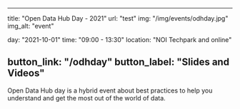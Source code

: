 <!--
SPDX-FileCopyrightText: NOI Techpark <digital@noi.bz.it>

SPDX-License-Identifier: CC0-1.0
-->

---
title: "Open Data Hub Day - 2021"
url: "test"
img: "/img/events/odhday.jpg"
img_alt: "event"

day: "2021-10-01"
time: "09:00 - 13:30"
location: "NOI Techpark and online"

button_link: "/odhday"
button_label: "Slides and Videos"
---

Open Data Hub day is a hybrid event about best practices to help you understand and get the most out of the world of data.
